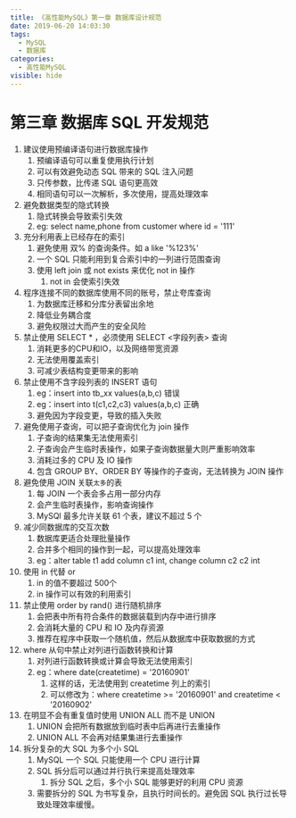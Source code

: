 ```yaml
---
title: 《高性能MySQL》第一章 数据库设计规范
date: 2019-06-20 14:03:30
tags: 
  - MySQL
  - 数据库
categories:
  - 高性能MySQL
visible: hide
---
```


# 第三章 数据库 SQL 开发规范

1. 建议使用预编译语句进行数据库操作
   1. 预编译语句可以重复使用执行计划
   2. 可以有效避免动态 SQL 带来的 SQL 注入问题
   3. 只传参数，比传递 SQL 语句更高效
   4. 相同语句可以一次解析，多次使用，提高处理效率
2. 避免数据类型的隐式转换
   1. 隐式转换会导致索引失效
   2. eg: select name,phone from customer where id = '111'
3. 充分利用表上已经存在的索引
   1. 避免使用 双% 的查询条件。如 a like '%123%'
   2. 一个 SQL 只能利用到复合索引中的一列进行范围查询
   3. 使用 left join 或 not exists 来优化 not in 操作
      1. not in 会使索引失效
4. 程序连接不同的数据库使用不同的账号，禁止夸库查询
   1. 为数据库迁移和分库分表留出余地
   2. 降低业务耦合度
   3. 避免权限过大而产生的安全风险
5. 禁止使用 SELECT * ，必须使用 SELECT <字段列表> 查询
   1. 消耗更多的CPU和IO，以及网络带宽资源
   2. 无法使用覆盖索引
   3. 可减少表结构变更带来的影响
6. 禁止使用不含字段列表的 INSERT 语句
   1. eg：insert into tb_xx values(a,b,c) 错误
   2. eg：insert into t(c1,c2,c3) values(a,b,c) 正确
   3. 避免因为字段变更，导致的插入失败
7. 避免使用子查询，可以把子查询优化为 join 操作
   1. 子查询的结果集无法使用索引
   2. 子查询会产生临时表操作，如果子查询数据量大则严重影响效率
   3. 消耗过多的 CPU 及 IO 操作
   4. 包含 GROUP BY、ORDER BY 等操作的子查询，无法转换为 JOIN 操作
8. 避免使用 JOIN 关联`太多`的表
   1. 每 JOIN 一个表会多占用一部分内存
   2. 会产生临时表操作，影响查询操作
   3. MySQl 最多允许关联 61 个表，建议不超过 5 个
9. 减少同数据库的交互次数
   1. 数据库更适合处理批量操作
   2. 合并多个相同的操作到一起，可以提高处理效率
   3. eg：alter table t1 add column c1 int, change column c2 c2 int
10. 使用 in 代替 or
    1. in 的值不要超过 500个
    2. in 操作可以有效的利用索引
11. 禁止使用 order by rand() 进行随机排序
    1. 会把表中所有符合条件的数据装载到内存中进行排序
    2. 会消耗大量的 CPU 和 IO 及内存资源
    3. 推荐在程序中获取一个随机值，然后从数据库中获取数据的方式
12. where 从句中禁止对列进行函数转换和计算
    1. 对列进行函数转换或计算会导致无法使用索引
    2. eg：where date(createtime) = '20160901'
       1. 这样的话，无法使用到 createtime 列上的索引
       2. 可以修改为：where createtime >= '20160901' and createtime < '20160902'
13. 在明显不会有重复值时使用 UNION ALL 而不是 UNION
    1. UNION 会把所有数据放到临时表中后再进行去重操作
    2. UNION ALL 不会再对结果集进行去重操作
14. 拆分复杂的大 SQL 为多个小 SQL
    1. MySQL 一个 SQL 只能使用一个 CPU 进行计算
    2. SQL 拆分后可以通过并行执行来提高处理效率
       1. 拆分 SQL 之后，多个小 SQL 能够更好的利用 CPU 资源
    3. 需要拆分的 SQL 为书写复杂，且执行时间长的。避免因 SQL 执行过长导致处理效率缓慢。